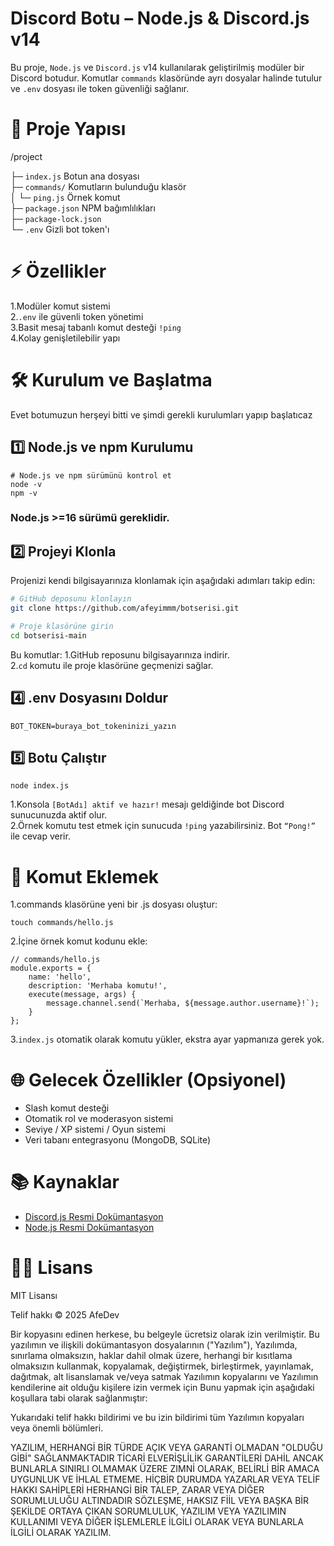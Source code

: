 # Discord Botu – Node.js & Discord.js v14

Bu proje, `Node.js` ve `Discord.js` v14 kullanılarak geliştirilmiş modüler bir Discord botudur. Komutlar `commands` klasöründe ayrı dosyalar halinde tutulur ve `.env` dosyası ile token güvenliği sağlanır.




# 📂 Proje Yapısı
/project


 ├─ ```index.js```          Botun ana dosyası            
 ├─ ```commands/```           Komutların bulunduğu klasör           
 │   └─ ```ping.js```         Örnek komut             
 ├─ ```package.json```        NPM bağımlılıkları     
 ├─ ```package-lock.json```     
 └─ ```.env```                Gizli bot token'ı





 # ⚡ Özellikler
 1.Modüler komut sistemi                    
 2.```.env``` ile güvenli token yönetimi                  
 3.Basit mesaj tabanlı komut desteği ```!ping```                                                        
 4.Kolay genişletilebilir yapı                 




 # 🛠 Kurulum ve Başlatma
 Evet botumuzun herşeyi bitti ve şimdi gerekli kurulumları yapıp başlatıcaz
## 1️⃣ Node.js ve npm Kurulumu
```
# Node.js ve npm sürümünü kontrol et
node -v
npm -v
```
### Node.js >=16 sürümü gereklidir.


## 2️⃣ Projeyi Klonla
Projenizi kendi bilgisayarınıza klonlamak için aşağıdaki adımları takip edin:
```bash 
# GitHub deposunu klonlayın
git clone https://github.com/afeyimmm/botserisi.git

# Proje klasörüne girin
cd botserisi-main
```
Bu komutlar:
1.GitHub reposunu bilgisayarınıza indirir.                   
2.```cd``` komutu ile proje klasörüne geçmenizi sağlar.               






## 4️⃣ .env Dosyasını Doldur

```
BOT_TOKEN=buraya_bot_tokeninizi_yazın
```

## 5️⃣ Botu Çalıştır

```
node index.js
```
1.Konsola ```[BotAdı] aktif ve hazır!``` mesajı geldiğinde bot Discord sunucunuzda aktif olur.                            
2.Örnek komutu test etmek için sunucuda ```!ping``` yazabilirsiniz. Bot ```“Pong!”``` ile cevap verir.                             




# 📝 Komut Eklemek

1.commands klasörüne yeni bir .js dosyası oluştur:                                          

```
touch commands/hello.js
```
2.İçine örnek komut kodunu ekle:                                      

```
// commands/hello.js
module.exports = {
    name: 'hello',
    description: 'Merhaba komutu!',
    execute(message, args) {
        message.channel.send(`Merhaba, ${message.author.username}!`);
    }
};
```
3.```index.js``` otomatik olarak komutu yükler, ekstra ayar yapmanıza gerek yok.      






# 🌐 Gelecek Özellikler (Opsiyonel)
- Slash komut desteği                      
- Otomatik rol ve moderasyon sistemi
- Seviye / XP sistemi / Oyun sistemi
- Veri tabanı entegrasyonu (MongoDB, SQLite)








# 📚 Kaynaklar
- [Discord.js Resmi Dokümantasyon](https://discord.js.org/)                                        
- [Node.js Resmi Dokümantasyon](https://nodejs.org/)                                   

# 🧑‍💻 Lisans
MIT Lisansı

Telif hakkı © 2025 AfeDev

Bir kopyasını edinen herkese, bu belgeyle ücretsiz olarak izin verilmiştir.
Bu yazılımın ve ilişkili dokümantasyon dosyalarının ("Yazılım"),
Yazılımda, sınırlama olmaksızın, haklar dahil olmak üzere, herhangi bir kısıtlama olmaksızın
kullanmak, kopyalamak, değiştirmek, birleştirmek, yayınlamak, dağıtmak, alt lisanslamak ve/veya satmak
Yazılımın kopyalarını ve Yazılımın kendilerine ait olduğu kişilere izin vermek için
Bunu yapmak için aşağıdaki koşullara tabi olarak sağlanmıştır:

Yukarıdaki telif hakkı bildirimi ve bu izin bildirimi tüm
Yazılımın kopyaları veya önemli bölümleri.

YAZILIM, HERHANGİ BİR TÜRDE AÇIK VEYA GARANTİ OLMADAN "OLDUĞU GİBİ" SAĞLANMAKTADIR
TİCARİ ELVERİŞLİLİK GARANTİLERİ DAHİL ANCAK BUNLARLA SINIRLI OLMAMAK ÜZERE ZIMNİ OLARAK,
BELİRLİ BİR AMACA UYGUNLUK VE İHLAL ETMEME. HİÇBİR DURUMDA
YAZARLAR VEYA TELİF HAKKI SAHİPLERİ HERHANGİ BİR TALEP, ZARAR VEYA DİĞER SORUMLULUĞU ALTINDADIR
SÖZLEŞME, HAKSIZ FİİL VEYA BAŞKA BİR ŞEKİLDE ORTAYA ÇIKAN SORUMLULUK,
YAZILIM VEYA YAZILIMIN KULLANIMI VEYA DİĞER İŞLEMLERLE İLGİLİ OLARAK VEYA BUNLARLA İLGİLİ OLARAK
YAZILIM.
